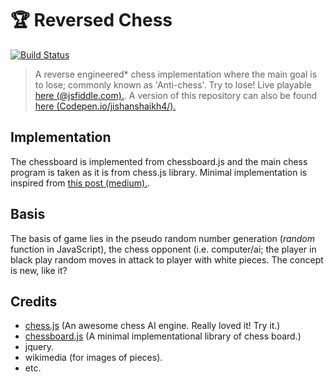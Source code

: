 # :trophy: Reversed Chess
[![Build Status](https://travis-ci.org/Jishanshaikh4/reversed-chess.svg?branch=master)](https://travis-ci.org/Jishanshaikh4/reversed-chess)
> A reverse engineered* chess implementation where the main goal is to lose; commonly known as 'Anti-chess'. Try to lose! Live playable [here (@jsfiddle.com).](https://jsfiddle.net/qLejxauc/3/). A version of this repository can also be found [here (Codepen.io/jishanshaikh4/).](https://codepen.io/jishanshaikh4/pen/zLQLQR)

## Implementation
The chessboard is implemented from chessboard.js and the main chess program is taken as it is from chess.js library. Minimal implementation is inspired from [this post (medium).](https://medium.freecodecamp.org/simple-chess-ai-step-by-step-1d55a9266977).

## Basis
The basis of game lies in the pseudo random number generation (*random* function in JavaScript), the chess opponent (i.e. computer/ai; the player in black play random moves in attack to player with white pieces. The concept is new, like it?

## Credits
- [chess.js](https://github.com/jhlywa/chess.js) (An awesome chess AI engine. Really loved it! Try it.)
- [chessboard.js](https://www.chessboardjs.com/) (A minimal implementational library of chess board.)
- jquery.
- wikimedia (for images of pieces).
- etc.
